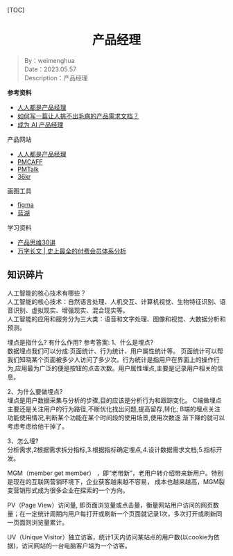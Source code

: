 [TOC]

<h1 align="center">产品经理</h1>

> By：weimenghua  
> Date：2023.05.57  
> Description：产品经理

**参考资料**  
- [人人都是产品经理](https://weread.qq.com/web/bookDetail/74c32d4072891fc474ce30a)  
- [如何写一篇让人挑不出毛病的产品需求文档？](https://mp.weixin.qq.com/s/y9TItvTwv6_07h_kvYSLAQ)
- [成为 AI 产品经理](https://time.geekbang.org/column/intro/100066601?tab=catalog)

产品网站
- [人人都是产品经理](https://www.woshipm.com/)
- [PMCAFF](https://www.pmcaff.com/)
- [PMTalk](https://www.pmtalk.club/)
- [36kr](https://36kr.com/)

画图工具
- [figma](https://www.figma.com/)
- [蓝湖](https://lanhuapp.com)

学习资料
- [产品思维30讲](https://www.processon.com/view/5a7066eae4b0874437b1167c#map)
- [万字长文 | 史上最全的付费会员体系分析](https://www.haoad123.com/article/2163.html)



## 知识碎片

人工智能的核心技术有哪些？  
人工智能的核心技术：自然语言处理、人机交互、计算机视觉、生物特征识别、语音识别、虚拟现实、增强现实、混合现实等。  
人工智能的应用和服务分为三大类：语音和文字处理、图像和视觉、大数据分析和预测。

埋点是指什么? 有什么作用?
参考答案:
1、什么是埋点?  
数据埋点我们可以分成:页面统计、行为统计、用户属性统计等。
页面统计可以帮我们知晓某个页面被多少人访问了多少次。行为统计是指用户在界面上的操作行为,应用最为广泛的便是按钮的点击次数。用户属性埋点,主要是记录用户相关的信息。

2、为什么要做埋点?  
埋点是用户数据采集与分析的步骤,目的应该是分析行为和跟踪变化。 C端做埋点主要还是关注用户的行为路径,不断优化找出问题,提高留存,转化; B端的埋点关注功能使用情况,判断某个功能在某个时间段的使用场景,使用次数逐
渐下降的就可以考虑考虑给他干掉了。

3、怎么埋?  
分析需求,2根据需求拆分指标,3.根据指标确定埋点,4.设计数据需求文档;5.指标开发。

MGM（member get member） ，即“老带新”，老用户转介绍带来新用户。特别是现在的互联网营销环境下，企业获客越来越不容易， 成本也越来越高，MGM裂变营销形式成为很多企业在探索的一个方向。

PV（Page View）访问量, 即页面浏览量或点击量，衡量网站用户访问的网页数量；在一定统计周期内用户每打开或刷新一个页面就记录1次，多次打开或刷新同一页面则浏览量累计。

UV（Unique Visitor）独立访客，统计1天内访问某站点的用户数(以cookie为依据)，访问网站的一台电脑客户端为一个访客。

